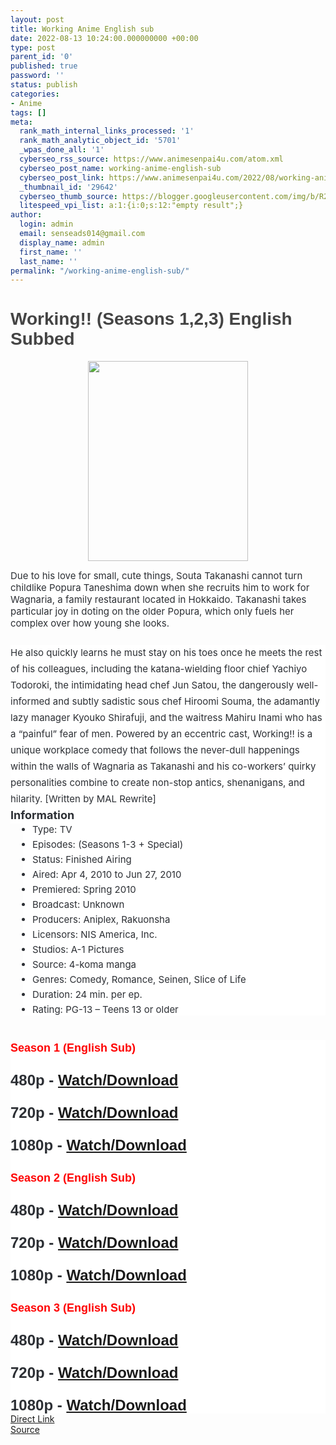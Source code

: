 ```yaml
---
layout: post
title: Working Anime English sub
date: 2022-08-13 10:24:00.000000000 +00:00
type: post
parent_id: '0'
published: true
password: ''
status: publish
categories:
- Anime
tags: []
meta:
  rank_math_internal_links_processed: '1'
  rank_math_analytic_object_id: '5701'
  _wpas_done_all: '1'
  cyberseo_rss_source: https://www.animesenpai4u.com/atom.xml
  cyberseo_post_name: working-anime-english-sub
  cyberseo_post_link: https://www.animesenpai4u.com/2022/08/working-anime-english-sub.html
  _thumbnail_id: '29642'
  cyberseo_thumb_source: https://blogger.googleusercontent.com/img/b/R29vZ2xl/AVvXsEgaQdlKJHa-xsKLTP3taSSCBYYpkjapcKF7JtPkZ-ofs72RCi0MI49-RyC7YsgYxKaZT0PZA5KYwUly-N1qZHbmsBQa7ZF07nz_ib9Smv5-ejPw_XCeIWPTvgTwBRV-4JuWlUr6qmmcBT8Qy6DcCoEsDhXmzH6cs7pcKKEQWx4eatCOXKOsW-pdoKOc/s320/pictures.animes.1000-20220813-0001.jpg
  litespeed_vpi_list: a:1:{i:0;s:12:"empty result";}
author:
  login: admin
  email: senseads014@gmail.com
  display_name: admin
  first_name: ''
  last_name: ''
permalink: "/working-anime-english-sub/"
---
```

<h1 style="text-align: left;"><span style="color: #444444; font-family: arial;">Working!! (Seasons 1,2,3) English Subbed&nbsp;</span></h1>
<div class="separator" style="clear: both; text-align: center;"><a href="https://blogger.googleusercontent.com/img/b/R29vZ2xl/AVvXsEgaQdlKJHa-xsKLTP3taSSCBYYpkjapcKF7JtPkZ-ofs72RCi0MI49-RyC7YsgYxKaZT0PZA5KYwUly-N1qZHbmsBQa7ZF07nz_ib9Smv5-ejPw_XCeIWPTvgTwBRV-4JuWlUr6qmmcBT8Qy6DcCoEsDhXmzH6cs7pcKKEQWx4eatCOXKOsW-pdoKOc/s850/pictures.animes.1000-20220813-0001.jpg" imageanchor="1" style="margin-left: 1em; margin-right: 1em;"><img border="0" data-original-height="850" data-original-width="680" height="320" src="{{ site.baseurl }}/assets/2022/08/pictures.animes.1000-20220813-0001.jpg" width="256" /></a></div>
<div class="separator" style="clear: both; text-align: center;"></div>
<p><span style="background-color: white; color: #2c2f34; font-family: -apple-system, BlinkMacSystemFont, &quot;Segoe UI&quot;, Roboto, Oxygen, Oxygen-Sans, Ubuntu, Cantarell, &quot;Helvetica Neue&quot;, &quot;Open Sans&quot;, Arial, sans-serif; font-size: 15px;">Due to his love for small, cute things, Souta Takanashi cannot turn childlike Popura Taneshima down when she recruits him to work for Wagnaria, a family restaurant located in Hokkaido. Takanashi takes particular joy in doting on the older Popura, which only fuels her complex over how young she looks.</span>
<p style="background-color: white; border: 0px; box-sizing: border-box; color: #2c2f34; font-family: -apple-system, BlinkMacSystemFont, &quot;Segoe UI&quot;, Roboto, Oxygen, Oxygen-Sans, Ubuntu, Cantarell, &quot;Helvetica Neue&quot;, &quot;Open Sans&quot;, Arial, sans-serif; font-size: 15px; line-height: 26px; list-style: none; margin: 0px 0px 25px; outline: none; padding: 0px;"></p>
<p style="background-color: white; border: 0px; box-sizing: border-box; color: #2c2f34; font-family: -apple-system, BlinkMacSystemFont, &quot;Segoe UI&quot;, Roboto, Oxygen, Oxygen-Sans, Ubuntu, Cantarell, &quot;Helvetica Neue&quot;, &quot;Open Sans&quot;, Arial, sans-serif; font-size: 15px; line-height: 26px; list-style: none; margin: 0px; outline: none; padding: 0px;">He also quickly learns he must stay on his toes once he meets the rest of his colleagues, including the katana-wielding floor chief Yachiyo Todoroki, the intimidating head chef Jun Satou, the dangerously well-informed and subtly sadistic sous chef Hiroomi Souma, the adamantly lazy manager Kyouko Shirafuji, and the waitress Mahiru Inami who has a “painful” fear of men. Powered by an eccentric cast, Working!! is a unique workplace comedy that follows the never-dull happenings within the walls of Wagnaria as Takanashi and his co-workers’ quirky personalities combine to create non-stop antics, shenanigans, and hilarity. [Written by MAL Rewrite]</p>
<p style="background-color: white; border: 0px; box-sizing: border-box; color: #2c2f34; font-family: -apple-system, BlinkMacSystemFont, &quot;Segoe UI&quot;, Roboto, Oxygen, Oxygen-Sans, Ubuntu, Cantarell, &quot;Helvetica Neue&quot;, &quot;Open Sans&quot;, Arial, sans-serif; font-size: 15px; line-height: 26px; list-style: none; margin: 0px; outline: none; padding: 0px;"></p>
<p style="background-color: white; border: 0px; box-sizing: border-box; color: #2c2f34; font-family: -apple-system, BlinkMacSystemFont, &quot;Segoe UI&quot;, Roboto, Oxygen, Oxygen-Sans, Ubuntu, Cantarell, &quot;Helvetica Neue&quot;, &quot;Open Sans&quot;, Arial, sans-serif; line-height: 26px; list-style: none; margin: 0px; outline: none; padding: 0px;"><span style="font-size: large;"><b>Information</b></span></p>
<p style="background-color: white; border: 0px; box-sizing: border-box; color: #2c2f34; font-family: -apple-system, BlinkMacSystemFont, &quot;Segoe UI&quot;, Roboto, Oxygen, Oxygen-Sans, Ubuntu, Cantarell, &quot;Helvetica Neue&quot;, &quot;Open Sans&quot;, Arial, sans-serif; font-size: 15px; line-height: 26px; list-style: none; margin: 0px; outline: none; padding: 0px;"></p>
<ul style="background-color: white; border: 0px; box-sizing: border-box; color: #2c2f34; font-family: -apple-system, BlinkMacSystemFont, &quot;Segoe UI&quot;, Roboto, Oxygen, Oxygen-Sans, Ubuntu, Cantarell, &quot;Helvetica Neue&quot;, &quot;Open Sans&quot;, Arial, sans-serif; font-size: 15px; list-style: none; margin: 0px 0px 20px 20px; outline: none; padding: 0px 0px 0px 15px;">
<li style="border: 0px; box-sizing: border-box; list-style: none disc; margin: 0px 0px 5px; outline: none; padding: 0px;">Type: TV</li>
<li style="border: 0px; box-sizing: border-box; list-style: none disc; margin: 0px 0px 5px; outline: none; padding: 0px;">Episodes: (Seasons 1-3 + Special)</li>
<li style="border: 0px; box-sizing: border-box; list-style: none disc; margin: 0px 0px 5px; outline: none; padding: 0px;">Status: Finished Airing</li>
<li style="border: 0px; box-sizing: border-box; list-style: none disc; margin: 0px 0px 5px; outline: none; padding: 0px;">Aired: Apr 4, 2010 to Jun 27, 2010</li>
<li style="border: 0px; box-sizing: border-box; list-style: none disc; margin: 0px 0px 5px; outline: none; padding: 0px;">Premiered: Spring 2010</li>
<li style="border: 0px; box-sizing: border-box; list-style: none disc; margin: 0px 0px 5px; outline: none; padding: 0px;">Broadcast: Unknown</li>
<li style="border: 0px; box-sizing: border-box; list-style: none disc; margin: 0px 0px 5px; outline: none; padding: 0px;">Producers: Aniplex, Rakuonsha</li>
<li style="border: 0px; box-sizing: border-box; list-style: none disc; margin: 0px 0px 5px; outline: none; padding: 0px;">Licensors: NIS America, Inc.</li>
<li style="border: 0px; box-sizing: border-box; list-style: none disc; margin: 0px 0px 5px; outline: none; padding: 0px;">Studios: A-1 Pictures</li>
<li style="border: 0px; box-sizing: border-box; list-style: none disc; margin: 0px 0px 5px; outline: none; padding: 0px;">Source: 4-koma manga</li>
<li style="border: 0px; box-sizing: border-box; list-style: none disc; margin: 0px 0px 5px; outline: none; padding: 0px;">Genres: Comedy, Romance, Seinen, Slice of Life</li>
<li style="border: 0px; box-sizing: border-box; list-style: none disc; margin: 0px 0px 5px; outline: none; padding: 0px;">Duration: 24 min. per ep.</li>
<li style="border: 0px; box-sizing: border-box; list-style: none disc; margin: 0px 0px 5px; outline: none; padding: 0px;">Rating: PG-13 – Teens 13 or older</li>
</ul>
<div><span style="color: #2c2f34; font-family: -apple-system, BlinkMacSystemFont, Segoe UI, Roboto, Oxygen, Oxygen-Sans, Ubuntu, Cantarell, Helvetica Neue, Open Sans, Arial, sans-serif;"><span style="font-size: 15px;"><br /></span></span></div>
<div>
<p style="background: 0px 0px white; border: 0px; box-sizing: border-box; line-height: 26px; list-style: none; margin: 0px; outline: none; padding: 0px; vertical-align: baseline;"><span style="color: red; font-family: arial; font-size: large;"><b>Season 1 (English Sub)</b></span></p>
<p style="background: 0px 0px white; border: 0px; box-sizing: border-box; color: #2c2f34; font-family: Hanuman, Ruda, sans-serif; font-size: 15px; line-height: 26px; list-style: none; margin: 0px; outline: none; padding: 0px; vertical-align: baseline;"><b style="background: 0px 0px; border: 0px; outline: 0px; padding: 0px; vertical-align: baseline;"><span style="background: 0px 0px; border: 0px; font-family: arial; font-size: x-large; outline: 0px; padding: 0px; vertical-align: baseline;"><br /></span></b></p>
<p style="background: 0px 0px white; border: 0px; box-sizing: border-box; color: #2c2f34; font-family: Hanuman, Ruda, sans-serif; font-size: 15px; line-height: 26px; list-style: none; margin: 0px; outline: none; padding: 0px; vertical-align: baseline;"><b style="background: 0px 0px; border: 0px; outline: 0px; padding: 0px; vertical-align: baseline;"><span style="background: 0px 0px; border: 0px; font-family: arial; font-size: x-large; outline: 0px; padding: 0px; vertical-align: baseline;">480p - <a href="https://mega.nz/folder/nYAk1ZSI#AhcgtWijdLqG3R7bQJ7yfA" target="_blank" rel="noopener">Watch/Download</a></span></b></p>
<p style="background: 0px 0px white; border: 0px; box-sizing: border-box; color: #2c2f34; font-family: Hanuman, Ruda, sans-serif; font-size: 15px; line-height: 26px; list-style: none; margin: 0px; outline: none; padding: 0px; vertical-align: baseline;"><b style="background: 0px 0px; border: 0px; outline: 0px; padding: 0px; vertical-align: baseline;"><span style="background: 0px 0px; border: 0px; font-family: arial; font-size: x-large; outline: 0px; padding: 0px; vertical-align: baseline;"><br /></span></b></p>
<p style="background: 0px 0px white; border: 0px; box-sizing: border-box; color: #2c2f34; font-family: Hanuman, Ruda, sans-serif; font-size: 15px; line-height: 26px; list-style: none; margin: 0px; outline: none; padding: 0px; vertical-align: baseline;"><b style="background: 0px 0px; border: 0px; outline: 0px; padding: 0px; vertical-align: baseline;"><span style="background: 0px 0px; border: 0px; font-family: arial; font-size: x-large; outline: 0px; padding: 0px; vertical-align: baseline;">720p - <a href="https://mega.nz/folder/nYAk1ZSI#AhcgtWijdLqG3R7bQJ7yfA" target="_blank" rel="noopener">Watch/Download</a></span></b></p>
<p style="background: 0px 0px white; border: 0px; box-sizing: border-box; color: #2c2f34; font-family: Hanuman, Ruda, sans-serif; font-size: 15px; line-height: 26px; list-style: none; margin: 0px; outline: none; padding: 0px; vertical-align: baseline;"><b style="background: 0px 0px; border: 0px; outline: 0px; padding: 0px; vertical-align: baseline;"><span style="background: 0px 0px; border: 0px; font-family: arial; font-size: x-large; outline: 0px; padding: 0px; vertical-align: baseline;"><br /></span></b></p>
<p style="background: 0px 0px white; border: 0px; box-sizing: border-box; color: #2c2f34; font-family: Hanuman, Ruda, sans-serif; font-size: 15px; line-height: 26px; list-style: none; margin: 0px; outline: none; padding: 0px; vertical-align: baseline;"><b style="background: 0px 0px; border: 0px; outline: 0px; padding: 0px; vertical-align: baseline;"><span style="background: 0px 0px; border: 0px; font-family: arial; font-size: x-large; outline: 0px; padding: 0px; vertical-align: baseline;">1080p - <a href="https://mega.nz/folder/nYAk1ZSI#AhcgtWijdLqG3R7bQJ7yfA" target="_blank" rel="noopener">Watch/Download</a></span></b></p>
<p style="background: 0px 0px white; border: 0px; box-sizing: border-box; color: #2c2f34; font-family: Hanuman, Ruda, sans-serif; font-size: 15px; line-height: 26px; list-style: none; margin: 0px; outline: none; padding: 0px; vertical-align: baseline;"><b style="background: 0px 0px; border: 0px; outline: 0px; padding: 0px; vertical-align: baseline;"><span style="background: 0px 0px; border: 0px; font-family: arial; font-size: x-large; outline: 0px; padding: 0px; vertical-align: baseline;"><br /></span></b></p>
<p style="background: 0px 0px white; border: 0px; box-sizing: border-box; line-height: 26px; list-style: none; margin: 0px; outline: none; padding: 0px; vertical-align: baseline;"><span style="color: red; font-family: arial; font-size: large;"><b>Season 2 (English Sub)</b></span></p>
<p style="background: 0px 0px white; border: 0px; box-sizing: border-box; color: #2c2f34; font-family: Hanuman, Ruda, sans-serif; font-size: 15px; line-height: 26px; list-style: none; margin: 0px; outline: none; padding: 0px; vertical-align: baseline;"><b style="background: 0px 0px; border: 0px; outline: 0px; padding: 0px; vertical-align: baseline;"><span style="background: 0px 0px; border: 0px; font-family: arial; font-size: x-large; outline: 0px; padding: 0px; vertical-align: baseline;"><br /></span></b></p>
<p style="background: 0px 0px white; border: 0px; box-sizing: border-box; color: #2c2f34; font-family: Hanuman, Ruda, sans-serif; font-size: 15px; line-height: 26px; list-style: none; margin: 0px; outline: none; padding: 0px; vertical-align: baseline;"><b style="background: 0px 0px; border: 0px; outline: 0px; padding: 0px; vertical-align: baseline;"><span style="background: 0px 0px; border: 0px; font-family: arial; font-size: x-large; outline: 0px; padding: 0px; vertical-align: baseline;">480p - <a href="https://mega.nz/folder/WchC0SaT#O7IKaCNB8abjo3sBpR6A3Q" target="_blank" rel="noopener">Watch/Download</a></span></b></p>
<p style="background: 0px 0px white; border: 0px; box-sizing: border-box; color: #2c2f34; font-family: Hanuman, Ruda, sans-serif; font-size: 15px; line-height: 26px; list-style: none; margin: 0px; outline: none; padding: 0px; vertical-align: baseline;"><b style="background: 0px 0px; border: 0px; outline: 0px; padding: 0px; vertical-align: baseline;"><span style="background: 0px 0px; border: 0px; font-family: arial; font-size: x-large; outline: 0px; padding: 0px; vertical-align: baseline;"><br /></span></b></p>
<p style="background: 0px 0px white; border: 0px; box-sizing: border-box; color: #2c2f34; font-family: Hanuman, Ruda, sans-serif; font-size: 15px; line-height: 26px; list-style: none; margin: 0px; outline: none; padding: 0px; vertical-align: baseline;"><b style="background: 0px 0px; border: 0px; outline: 0px; padding: 0px; vertical-align: baseline;"><span style="background: 0px 0px; border: 0px; font-family: arial; font-size: x-large; outline: 0px; padding: 0px; vertical-align: baseline;">720p - <a href="https://mega.nz/folder/WchC0SaT#O7IKaCNB8abjo3sBpR6A3Q" target="_blank" rel="noopener">Watch/Download</a></span></b></p>
<p style="background: 0px 0px white; border: 0px; box-sizing: border-box; color: #2c2f34; font-family: Hanuman, Ruda, sans-serif; font-size: 15px; line-height: 26px; list-style: none; margin: 0px; outline: none; padding: 0px; vertical-align: baseline;"><b style="background: 0px 0px; border: 0px; outline: 0px; padding: 0px; vertical-align: baseline;"><span style="background: 0px 0px; border: 0px; font-family: arial; font-size: x-large; outline: 0px; padding: 0px; vertical-align: baseline;"><br /></span></b></p>
<p style="background: 0px 0px white; border: 0px; box-sizing: border-box; color: #2c2f34; font-family: Hanuman, Ruda, sans-serif; font-size: 15px; line-height: 26px; list-style: none; margin: 0px; outline: none; padding: 0px; vertical-align: baseline;"><b style="background: 0px 0px; border: 0px; outline: 0px; padding: 0px; vertical-align: baseline;"><span style="background: 0px 0px; border: 0px; font-family: arial; font-size: x-large; outline: 0px; padding: 0px; vertical-align: baseline;"></span></b></p>
<p style="background: 0px 0px white; border: 0px; box-sizing: border-box; color: #2c2f34; font-family: Hanuman, Ruda, sans-serif; font-size: 15px; line-height: 26px; list-style: none; margin: 0px; outline: none; padding: 0px; vertical-align: baseline;"><b style="background: 0px 0px; border: 0px; outline: 0px; padding: 0px; vertical-align: baseline;"><span style="background: 0px 0px; border: 0px; font-family: arial; font-size: x-large; outline: 0px; padding: 0px; vertical-align: baseline;">1080p - <a href="https://mega.nz/folder/WchC0SaT#O7IKaCNB8abjo3sBpR6A3Q" target="_blank" rel="noopener">Watch/Download</a></span></b></p>
<p style="background: 0px 0px white; border: 0px; box-sizing: border-box; color: #2c2f34; font-family: Hanuman, Ruda, sans-serif; font-size: 15px; line-height: 26px; list-style: none; margin: 0px; outline: none; padding: 0px; vertical-align: baseline;"><b style="background: 0px 0px; border: 0px; outline: 0px; padding: 0px; vertical-align: baseline;"><span style="background: 0px 0px; border: 0px; font-family: arial; font-size: x-large; outline: 0px; padding: 0px; vertical-align: baseline;"><br /></span></b></p>
<p style="background: 0px 0px white; border: 0px; box-sizing: border-box; line-height: 26px; list-style: none; margin: 0px; outline: none; padding: 0px; vertical-align: baseline;"><span style="color: red; font-family: arial; font-size: large;"><b>Season 3 (English Sub)</b></span></p>
<p style="background: 0px 0px white; border: 0px; box-sizing: border-box; color: #2c2f34; font-family: Hanuman, Ruda, sans-serif; font-size: 15px; line-height: 26px; list-style: none; margin: 0px; outline: none; padding: 0px; vertical-align: baseline;"><b style="background: 0px 0px; border: 0px; outline: 0px; padding: 0px; vertical-align: baseline;"><span style="background: 0px 0px; border: 0px; font-family: arial; font-size: x-large; outline: 0px; padding: 0px; vertical-align: baseline;"><br /></span></b></p>
<p style="background: 0px 0px white; border: 0px; box-sizing: border-box; color: #2c2f34; font-family: Hanuman, Ruda, sans-serif; font-size: 15px; line-height: 26px; list-style: none; margin: 0px; outline: none; padding: 0px; vertical-align: baseline;"><b style="background: 0px 0px; border: 0px; outline: 0px; padding: 0px; vertical-align: baseline;"><span style="background: 0px 0px; border: 0px; font-family: arial; font-size: x-large; outline: 0px; padding: 0px; vertical-align: baseline;">480p - <a href="https://mega.nz/folder/7NQjyb7Q#zTxjCNE3EKLut_edYcnCEQ" target="_blank" rel="noopener">Watch/Download</a></span></b></p>
<p style="background: 0px 0px white; border: 0px; box-sizing: border-box; color: #2c2f34; font-family: Hanuman, Ruda, sans-serif; font-size: 15px; line-height: 26px; list-style: none; margin: 0px; outline: none; padding: 0px; vertical-align: baseline;"><b style="background: 0px 0px; border: 0px; outline: 0px; padding: 0px; vertical-align: baseline;"><span style="background: 0px 0px; border: 0px; font-family: arial; font-size: x-large; outline: 0px; padding: 0px; vertical-align: baseline;"><br /></span></b></p>
<p style="background: 0px 0px white; border: 0px; box-sizing: border-box; color: #2c2f34; font-family: Hanuman, Ruda, sans-serif; font-size: 15px; line-height: 26px; list-style: none; margin: 0px; outline: none; padding: 0px; vertical-align: baseline;"><b style="background: 0px 0px; border: 0px; outline: 0px; padding: 0px; vertical-align: baseline;"><span style="background: 0px 0px; border: 0px; font-family: arial; font-size: x-large; outline: 0px; padding: 0px; vertical-align: baseline;">720p - <a href="https://mega.nz/folder/7NQjyb7Q#zTxjCNE3EKLut_edYcnCEQ" target="_blank" rel="noopener">Watch/Download</a></span></b></p>
<p style="background: 0px 0px white; border: 0px; box-sizing: border-box; color: #2c2f34; font-family: Hanuman, Ruda, sans-serif; font-size: 15px; line-height: 26px; list-style: none; margin: 0px; outline: none; padding: 0px; vertical-align: baseline;"><b style="background: 0px 0px; border: 0px; outline: 0px; padding: 0px; vertical-align: baseline;"><span style="background: 0px 0px; border: 0px; font-family: arial; font-size: x-large; outline: 0px; padding: 0px; vertical-align: baseline;"><br /></span></b></p>
<p style="background: 0px 0px white; border: 0px; box-sizing: border-box; color: #2c2f34; font-family: Hanuman, Ruda, sans-serif; font-size: 15px; line-height: 26px; list-style: none; margin: 0px; outline: none; padding: 0px; vertical-align: baseline;"><b style="background: 0px 0px; border: 0px; outline: 0px; padding: 0px; vertical-align: baseline;"><span style="background: 0px 0px; border: 0px; font-family: arial; font-size: x-large; outline: 0px; padding: 0px; vertical-align: baseline;"></span></b></p>
<p style="background: 0px 0px white; border: 0px; box-sizing: border-box; color: #2c2f34; font-family: Hanuman, Ruda, sans-serif; font-size: 15px; line-height: 26px; list-style: none; margin: 0px; outline: none; padding: 0px; vertical-align: baseline;"><b style="background: 0px 0px; border: 0px; outline: 0px; padding: 0px; vertical-align: baseline;"><span style="background: 0px 0px; border: 0px; font-family: arial; font-size: x-large; outline: 0px; padding: 0px; vertical-align: baseline;">1080p - <a href="https://mega.nz/folder/7NQjyb7Q#zTxjCNE3EKLut_edYcnCEQ" target="_blank" rel="noopener">Watch/Download</a></span></b></p>
</div>
<link rel="stylesheet" href="https://cdnjs.cloudflare.com/ajax/libs/font-awesome/4.7.0/css/font-awesome.min.css" />
<div class="divbtn"> <a href="https://handymansurrender.com/fihup8buzv?key=94550f7ce39444073321dde3b8782f97" class="btn"><i class="fa fa-download"></i> Direct Link</a> <br /><a href="https://www.animesenpai4u.com/2022/08/working-anime-english-sub.html">Source</a> </div>
